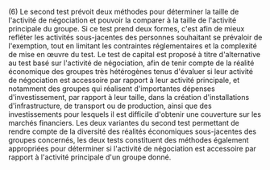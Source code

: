 (6) Le second test prévoit deux méthodes pour déterminer la taille de l'activité de négociation et pouvoir la comparer à la taille de l'activité principale du groupe. Si ce test prend deux formes, c'est afin de mieux refléter les activités sous-jacentes des personnes souhaitant se prévaloir de l'exemption, tout en limitant les contraintes réglementaires et la complexité de mise en œuvre du test. Le test de capital est proposé à titre d'alternative au test basé sur l'activité de négociation, afin de tenir compte de la réalité économique des groupes très hétérogènes tenus d'évaluer si leur activité de négociation est accessoire par rapport à leur activité principale, et notamment des groupes qui réalisent d'importantes dépenses d'investissement, par rapport à leur taille, dans la création d'installations d'infrastructure, de transport ou de production, ainsi que des investissements pour lesquels il est difficile d'obtenir une couverture sur les marchés financiers. Les deux variantes du second test permettant de rendre compte de la diversité des réalités économiques sous-jacentes des groupes concernés, les deux tests constituent des méthodes également appropriées pour déterminer si l'activité de négociation est accessoire par rapport à l'activité principale d'un groupe donné.